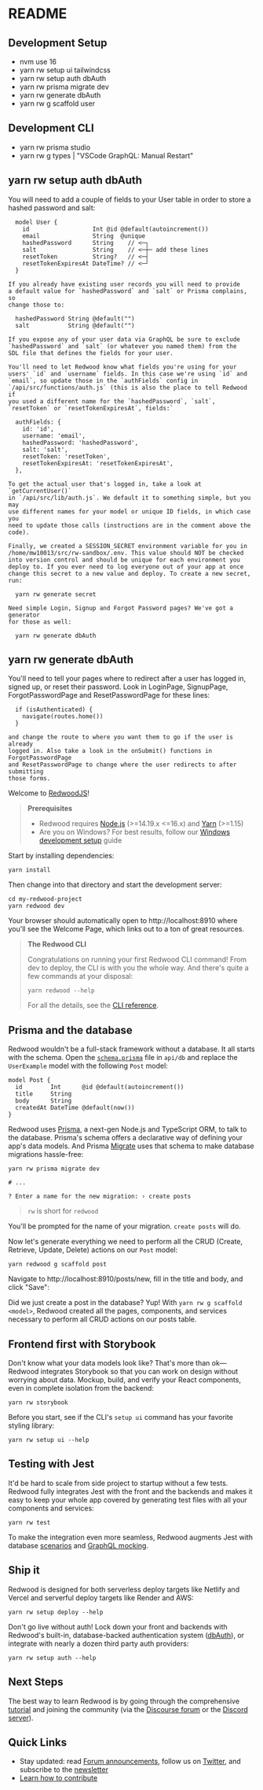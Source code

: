 # README

## Development Setup
- nvm use 16
- yarn rw setup ui tailwindcss
- yarn rw setup auth dbAuth
- yarn rw prisma migrate dev
- yarn rw generate dbAuth
- yarn rw g scaffold user

## Development CLI

- yarn rw prisma studio
- yarn rw g types | "VSCode GraphQL: Manual Restart"

## yarn rw setup auth dbAuth

You will need to add a couple of fields to your User table in order
    to store a hashed password and salt:

      model User {
        id                  Int @id @default(autoincrement())
        email               String  @unique
        hashedPassword      String    // <─┐
        salt                String    // <─┼─ add these lines
        resetToken          String?   // <─┤
        resetTokenExpiresAt DateTime? // <─┘
      }

    If you already have existing user records you will need to provide
    a default value for `hashedPassword` and `salt` or Prisma complains, so
    change those to:

      hashedPassword String @default("")
      salt           String @default("")

    If you expose any of your user data via GraphQL be sure to exclude
    `hashedPassword` and `salt` (or whatever you named them) from the
    SDL file that defines the fields for your user.

    You'll need to let Redwood know what fields you're using for your
    users' `id` and `username` fields. In this case we're using `id` and
    `email`, so update those in the `authFields` config in
    `/api/src/functions/auth.js` (this is also the place to tell Redwood if
    you used a different name for the `hashedPassword`, `salt`,
    `resetToken` or `resetTokenExpiresAt`, fields:`

      authFields: {
        id: 'id',
        username: 'email',
        hashedPassword: 'hashedPassword',
        salt: 'salt',
        resetToken: 'resetToken',
        resetTokenExpiresAt: 'resetTokenExpiresAt',
      },

    To get the actual user that's logged in, take a look at `getCurrentUser()`
    in `/api/src/lib/auth.js`. We default it to something simple, but you may
    use different names for your model or unique ID fields, in which case you
    need to update those calls (instructions are in the comment above the code).

    Finally, we created a SESSION_SECRET environment variable for you in
    /home/mw10013/src/rw-sandbox/.env. This value should NOT be checked
    into version control and should be unique for each environment you
    deploy to. If you ever need to log everyone out of your app at once
    change this secret to a new value and deploy. To create a new secret, run:

      yarn rw generate secret

    Need simple Login, Signup and Forgot Password pages? We've got a generator
    for those as well:

      yarn rw generate dbAuth

## yarn rw generate dbAuth

You'll need to tell your pages where to redirect after a user has logged in,
    signed up, or reset their password. Look in LoginPage, SignupPage,
    ForgotPasswordPage and ResetPasswordPage for these lines:

      if (isAuthenticated) {
        navigate(routes.home())
      }

    and change the route to where you want them to go if the user is already
    logged in. Also take a look in the onSubmit() functions in ForgotPasswordPage
    and ResetPasswordPage to change where the user redirects to after submitting
    those forms.

Welcome to [RedwoodJS](https://redwoodjs.com)!

> **Prerequisites**
>
> - Redwood requires [Node.js](https://nodejs.org/en/) (>=14.19.x <=16.x) and [Yarn](https://yarnpkg.com/) (>=1.15)
> - Are you on Windows? For best results, follow our [Windows development setup](https://redwoodjs.com/docs/how-to/windows-development-setup) guide

Start by installing dependencies:

```
yarn install
```

Then change into that directory and start the development server:

```
cd my-redwood-project
yarn redwood dev
```

Your browser should automatically open to http://localhost:8910 where you'll see the Welcome Page, which links out to a ton of great resources.

> **The Redwood CLI**
>
> Congratulations on running your first Redwood CLI command!
> From dev to deploy, the CLI is with you the whole way.
> And there's quite a few commands at your disposal:
> ```
> yarn redwood --help
> ```
> For all the details, see the [CLI reference](https://redwoodjs.com/docs/cli-commands).

## Prisma and the database

Redwood wouldn't be a full-stack framework without a database. It all starts with the schema. Open the [`schema.prisma`](api/db/schema.prisma) file in `api/db` and replace the `UserExample` model with the following `Post` model:

```
model Post {
  id        Int      @id @default(autoincrement())
  title     String
  body      String
  createdAt DateTime @default(now())
}
```

Redwood uses [Prisma](https://www.prisma.io/), a next-gen Node.js and TypeScript ORM, to talk to the database. Prisma's schema offers a declarative way of defining your app's data models. And Prisma [Migrate](https://www.prisma.io/migrate) uses that schema to make database migrations hassle-free:

```
yarn rw prisma migrate dev

# ...

? Enter a name for the new migration: › create posts
```

> `rw` is short for `redwood`

You'll be prompted for the name of your migration. `create posts` will do.

Now let's generate everything we need to perform all the CRUD (Create, Retrieve, Update, Delete) actions on our `Post` model:

```
yarn redwood g scaffold post
```

Navigate to http://localhost:8910/posts/new, fill in the title and body, and click "Save":

Did we just create a post in the database? Yup! With `yarn rw g scaffold <model>`, Redwood created all the pages, components, and services necessary to perform all CRUD actions on our posts table.

## Frontend first with Storybook

Don't know what your data models look like?
That's more than ok—Redwood integrates Storybook so that you can work on design without worrying about data.
Mockup, build, and verify your React components, even in complete isolation from the backend:

```
yarn rw storybook
```

Before you start, see if the CLI's `setup ui` command has your favorite styling library:

```
yarn rw setup ui --help
```

## Testing with Jest

It'd be hard to scale from side project to startup without a few tests.
Redwood fully integrates Jest with the front and the backends and makes it easy to keep your whole app covered by generating test files with all your components and services:

```
yarn rw test
```

To make the integration even more seamless, Redwood augments Jest with database [scenarios](https://redwoodjs.com/docs/testing.md#scenarios)  and [GraphQL mocking](https://redwoodjs.com/docs/testing.md#mocking-graphql-calls).

## Ship it

Redwood is designed for both serverless deploy targets like Netlify and Vercel and serverful deploy targets like Render and AWS:

```
yarn rw setup deploy --help
```

Don't go live without auth!
Lock down your front and backends with Redwood's built-in, database-backed authentication system ([dbAuth](https://redwoodjs.com/docs/authentication#self-hosted-auth-installation-and-setup)), or integrate with nearly a dozen third party auth providers:

```
yarn rw setup auth --help
```

## Next Steps

The best way to learn Redwood is by going through the comprehensive [tutorial](https://redwoodjs.com/docs/tutorial/foreword) and joining the community (via the [Discourse forum](https://community.redwoodjs.com) or the [Discord server](https://discord.gg/redwoodjs)).

## Quick Links

- Stay updated: read [Forum announcements](https://community.redwoodjs.com/c/announcements/5), follow us on [Twitter](https://twitter.com/redwoodjs), and subscribe to the [newsletter](https://redwoodjs.com/newsletter)
- [Learn how to contribute](https://redwoodjs.com/docs/contributing)
